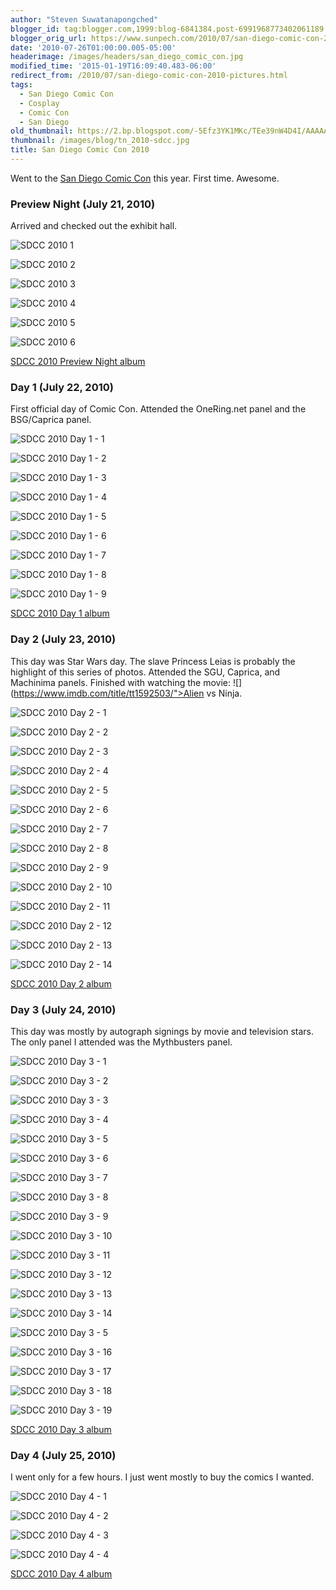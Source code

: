 ```yaml
---
author: "Steven Suwatanapongched"
blogger_id: tag:blogger.com,1999:blog-6841384.post-6991968773402061189
blogger_orig_url: https://www.sunpech.com/2010/07/san-diego-comic-con-2010-pictures.html
date: '2010-07-26T01:00:00.005-05:00'
headerimage: /images/headers/san_diego_comic_con.jpg
modified_time: '2015-01-19T16:09:40.483-06:00'
redirect_from: /2010/07/san-diego-comic-con-2010-pictures.html
tags:
  - San Diego Comic Con
  - Cosplay
  - Comic Con
  - San Diego
old_thumbnail: https://2.bp.blogspot.com/-5Efz3YK1MKc/TEe39nW4D4I/AAAAAAAASi4/LPrSKE5oPl8/s800/IMG_0989.JPG
thumbnail: /images/blog/tn_2010-sdcc.jpg
title: San Diego Comic Con 2010
---
```


Went to the [San Diego Comic Con](https://www.comic-con.org/) this year.  First time.  Awesome.

### Preview Night (July 21, 2010)

Arrived and checked out the exhibit hall.

![SDCC 2010 1](/images/blog/IMG_0989.jpg)

![SDCC 2010 2](/images/blog/IMG_0998.jpg)

![SDCC 2010 3](/images/blog/IMG_1013.jpg)

![SDCC 2010 4](/images/blog/IMG_1035.jpg)

![SDCC 2010 5](/images/blog/IMG_1050.jpg)

![SDCC 2010 6](/images/blog/IMG_1060.jpg)

[SDCC 2010 Preview Night album](https://photos.app.goo.gl/136FqaHBgqKEXMUL9)

### Day 1 (July 22, 2010)

First official day of Comic Con.  Attended the OneRing.net panel and the BSG/Caprica panel.

![SDCC 2010 Day 1 - 1](/images/blog/IMG_1106.jpg)

![SDCC 2010 Day 1 - 2](/images/blog/IMG_1124.jpg)

![SDCC 2010 Day 1 - 3](/images/blog/IMG_1156.jpg)

![SDCC 2010 Day 1 - 4](/images/blog/IMG_1158.jpg)

![SDCC 2010 Day 1 - 5](/images/blog/IMG_1171.jpg)

![SDCC 2010 Day 1 - 6](/images/blog/IMG_1175.jpg)

![SDCC 2010 Day 1 - 7](/images/blog/IMG_1177.jpg)

![SDCC 2010 Day 1 - 8](/images/blog/IMG_1180.jpg)

![SDCC 2010 Day 1 - 9](/images/blog/IMG_1198.jpg)

[SDCC 2010 Day 1 album](https://photos.app.goo.gl/YJS33sFcNd1wcSf29)

### Day 2 (July 23, 2010)

This day was Star Wars day.  The slave Princess Leias is probably the highlight of this series of photos.  Attended the SGU, Caprica, and Machinima panels.  Finished with watching the movie: ![](https://www.imdb.com/title/tt1592503/">Alien vs Ninja</a>.

![SDCC 2010 Day 2 - 1](/images/blog/IMG_1235.jpg)

![SDCC 2010 Day 2 - 2](/images/blog/IMG_1255.jpg)

![SDCC 2010 Day 2 - 3](/images/blog/IMG_1312.jpg)

![SDCC 2010 Day 2 - 4](/images/blog/IMG_1340.jpg)

![SDCC 2010 Day 2 - 5](/images/blog/IMG_1354.jpg)

![SDCC 2010 Day 2 - 6](/images/blog/IMG_1366.jpg)

![SDCC 2010 Day 2 - 7](/images/blog/IMG_1372.jpg)

![SDCC 2010 Day 2 - 8](/images/blog/IMG_1391.jpg)

![SDCC 2010 Day 2 - 9](/images/blog/IMG_1407.jpg)

![SDCC 2010 Day 2 - 10](/images/blog/IMG_1418.jpg)

![SDCC 2010 Day 2 - 11](/images/blog/IMG_1428.jpg)

![SDCC 2010 Day 2 - 12](/images/blog/IMG_1437.jpg)

![SDCC 2010 Day 2 - 13](/images/blog/IMG_1446.jpg)

![SDCC 2010 Day 2 - 14](/images/blog/IMG_1450.jpg)

[SDCC 2010 Day 2 album](https://photos.app.goo.gl/MTV4jVfQP2hmGmAP6)

### Day 3 (July 24, 2010)

This day was mostly by autograph signings by movie and television stars.  The only panel I attended was the Mythbusters panel.

![SDCC 2010 Day 3 - 1](/images/blog/IMG_1470.jpg)

![SDCC 2010 Day 3 - 2](/images/blog/IMG_1474.jpg)

![SDCC 2010 Day 3 - 3](/images/blog/IMG_1482.jpg)

![SDCC 2010 Day 3 - 4](/images/blog/IMG_1483.jpg)

![SDCC 2010 Day 3 - 5](/images/blog/IMG_1489.jpg)

![SDCC 2010 Day 3 - 6](/images/blog/IMG_1496.jpg)

![SDCC 2010 Day 3 - 7](/images/blog/IMG_1500.jpg)

![SDCC 2010 Day 3 - 8](/images/blog/IMG_1508.jpg)

![SDCC 2010 Day 3 - 9](/images/blog/IMG_1513.jpg)

![SDCC 2010 Day 3 - 10](/images/blog/IMG_1517.jpg)

![SDCC 2010 Day 3 - 11](/images/blog/IMG_1519.jpg)

![SDCC 2010 Day 3 - 12](/images/blog/IMG_1523.jpg)

![SDCC 2010 Day 3 - 13](/images/blog/IMG_1529.jpg)

![SDCC 2010 Day 3 - 14](/images/blog/IMG_1532.jpg)

![SDCC 2010 Day 3 - 5](/images/blog/IMG_1540.jpg)

![SDCC 2010 Day 3 - 16](/images/blog/IMG_1542.jpg)

![SDCC 2010 Day 3 - 17](/images/blog/IMG_1547.jpg)

![SDCC 2010 Day 3 - 18](/images/blog/IMG_1564.jpg)

![SDCC 2010 Day 3 - 19](/images/blog/IMG_1576.jpg)

[SDCC 2010 Day 3 album](https://photos.app.goo.gl/6icXuhezvsnHPEfB7)

### Day 4 (July 25, 2010)

I went only for a few hours.  I just went mostly to buy the comics I wanted.

![SDCC 2010 Day 4 - 1](/images/blog/IMG_1610.jpg)

![SDCC 2010 Day 4 - 2](/images/blog/IMG_1613.jpg)

![SDCC 2010 Day 4 - 3](/images/blog/IMG_1615.jpg)

![SDCC 2010 Day 4 - 4](/images/blog/IMG_1617.jpg)

[SDCC 2010 Day 4 album](https://photos.app.goo.gl/QUkPE47HbtcKazNy5)
